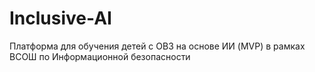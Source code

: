 # Inclusive-AI
Платформа для обучения детей с ОВЗ на основе ИИ (MVP)  в рамках ВСОШ по Информационной безопасности
